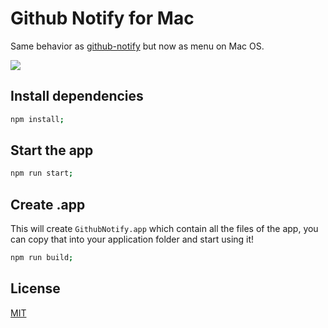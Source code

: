 # Github Notify for Mac

Same behavior as [github-notify](https://github.com/maxigimenez/github-notify) but now as menu on Mac OS.

![](http://s15.postimg.org/evldkj0ij/Screen_Shot_2015_04_28_at_12_52_01_PM.png)

## Install dependencies

```bash
npm install;
```

## Start the app

```bash
npm run start;
```

## Create .app

This will create `GithubNotify.app` which contain all the files of the app, you can copy that into your application folder and start using it!

```bash
npm run build;
```

## License

[MIT](LICENSE.md)